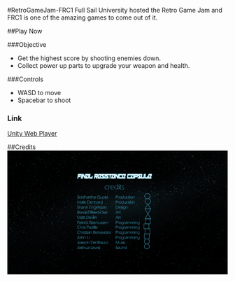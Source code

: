 #RetroGameJam-FRC1
Full Sail University hosted the Retro Game Jam and FRC1 is one of the amazing games to come out of it.


##Play Now

###Objective
   - Get the highest score by shooting enemies down.  
   - Collect power up parts to upgrade your weapon and health.

###Controls
   - WASD to move
   - Spacebar to shoot
### Link
[Unity Web Player](https://dl.dropboxusercontent.com/u/36005128/_GameJam/FRC1/FRC1.html)


##Credits
![Credits](https://raw.githubusercontent.com/JohnLeeroy/GameJam-FRC1/master/Credits.png)
